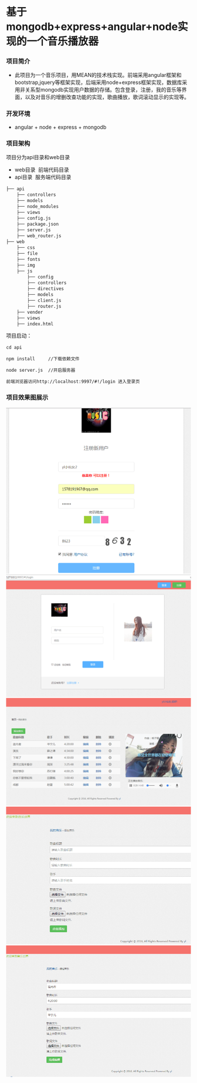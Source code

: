 # 基于mongodb+express+angular+node实现的一个音乐播放器
### 项目简介
* 此项目为一个音乐项目，用MEAN的技术栈实现。前端采用angular框架和bootstrap,jquery等框架实现，后端采用node+express框架实现，数据库采用非关系型mongodb实现用户数据的存储。包含登录，注册，我的音乐等界面，以及对音乐的增删改查功能的实现，歌曲播放，歌词滚动显示的实现等。

### 开发环境
* angular + node + express + mongodb

### 项目架构
项目分为api目录和web目录
* web目录  前端代码目录
* api目录  服务端代码目录
```
├── api 
    ├── controllers
    ├── models
    ├── node_modules
    ├── views
    ├── config.js
    ├── package.json
    ├── server.js
    ├── web_router.js
├── web 
    ├── css
    ├── file
    ├── fonts
    ├── img
    ├── js
        ├── config
        ├── controllers
        ├── directives
        ├── models
        ├── client.js
        ├── router.js
    ├── vender
    ├── views
    ├── index.html
```

项目启动：
```
cd api
```
```
npm install     //下载依赖文件
```
```
node server.js  //开启服务器
```
```
前端浏览器访问http://localhost:9997/#!/login 进入登录页
```
### 项目效果图展示
![注册页](https://github.com/shiyolyl/images/blob/master/img/register.png)
![登录页](https://github.com/shiyolyl/images/blob/master/img/login.png)
![列表页](https://github.com/shiyolyl/images/blob/master/img/list.png)
![添加页](https://github.com/shiyolyl/images/blob/master/img/add.png)
![编辑页](https://github.com/shiyolyl/images/blob/master/img/edit.png)

